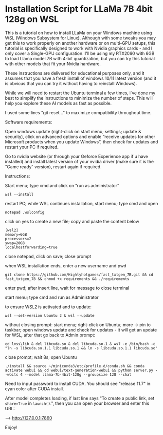 # Installation Script for LLaMa 7B 4bit 128g on WSL


This is a tutorial on how to install LLaMa on your Windows machine using WSL (Windows Subsystem for Linux).
Although with some tweaks you may get this to work properly on another hardware or on multi-GPU setups,
this tutorial is specifically designed to work with Nvidia graphics cards - and I only cover a Single-GPU configuration.
I'll be using my RTX2060 with 6GB to load Llama model 7B with 4-bit quantization,
but you can try this tutorial with other models that fit your Nvidia hardware.

These instructions are delivered for educational purposes only, and it assumes that you have a fresh install of
windows 10/11 latest version (and it is obvious that you can try it without having to reinstall Windows).

While we will need to restart the Ubuntu terminal a few times, I've done my best to simplify the instructions
to minimize the number of steps. This will help you explore these AI models as fast as possible.

I used some lines "git reset..." to maximize compatibility throughout time.



Software requirements:


Open windows update (right-click on start menu; settings; update & security), click on advanced options and
enable “receive updates for other Microsoft products when you update Windows”, then
check for updates and restart your PC if required.

Go to nvidia website (or through your Geforce Experience app if u have installed) and install latest version
of your nvidia driver (make sure it is the “Game ready” version), restart again if required.



Instructions:


Start menu; type cmd and click on “run as administrator”

	wsl --install

restart PC; while WSL continues installation, start menu; type cmd and open

	notepad .wslconfig

click on yes to create a new file; copy and paste the content below


	[wsl2]
	memory=6GB
	processors=2
	swap=20GB
	localhostforwarding=true


close notepad, click on save; close prompt

when WSL installation ends, enter a new username and pwd


	git clone https://github.com/Highlyhotgames/fast_txtgen_7B.git && cd fast_txtgen_7B && chmod +x requirements && ./requirements


enter pwd; after insert line, wait for message to close terminal

start menu; type cmd and run as Administrator

to ensure WSL2 is activated and to update:


	wsl --set-version Ubuntu 2 & wsl --update


without closing prompt: start menu; right-click on Ubuntu; more -> pin to taskbar; open windows update and
check for updates - it will get an update for WSL, after that go back to Admin prompt:


	cd lxss\lib & del libcuda.so & del libcuda.so.1 & wsl -e /bin/bash -c "ln -s libcuda.so.1.1 libcuda.so.1 && ln -s libcuda.so.1.1 libcuda.so"


close prompt; wait 8s; open Ubuntu


	./install && source ~/miniconda3/etc/profile.d/conda.sh && conda activate webui && cd webui/text-generation-webui && python server.py --wbits 4 --model llama-7b-4bit-128g --groupsize 128 --chat


Need to input password to install CUDA. You should see "release 11.7" in cyan color after CUDA install.


After model completes loading, if last line says
"To create a public link, set `share=True` in `launch()`.",
then you can open your browser and enter this URL:


—> http://127.0.0.1:7860





Enjoy!






